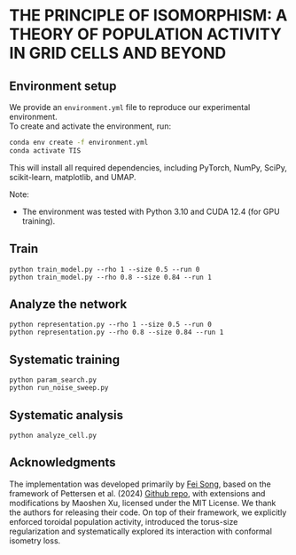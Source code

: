 # THE PRINCIPLE OF ISOMORPHISM: A THEORY OF POPULATION ACTIVITY IN GRID CELLS AND BEYOND

## Environment setup

We provide an `environment.yml` file to reproduce our experimental environment.  
To create and activate the environment, run:

```bash
conda env create -f environment.yml
conda activate TIS
```

This will install all required dependencies, including PyTorch, NumPy, SciPy, scikit-learn, matplotlib, and UMAP.

Note:

- The environment was tested with Python 3.10 and CUDA 12.4 (for GPU training).

## Train
```
python train_model.py --rho 1 --size 0.5 --run 0
python train_model.py --rho 0.8 --size 0.84 --run 1
```
## Analyze the network
```
python representation.py --rho 1 --size 0.5 --run 0
python representation.py --rho 0.8 --size 0.84 --run 1
```

## Systematic training
```
python param_search.py
python run_noise_sweep.py
```

## Systematic analysis
```
python analyze_cell.py
```

## Acknowledgments

The implementation was developed primarily by [Fei Song](https://github.com/Sophycountry), based on the framework of Pettersen et al. (2024) [Github repo](https://github.com/bioAI-Oslo/GridsWithoutPI), with extensions and modifications by Maoshen Xu, licensed under the MIT License. We thank the authors for releasing their code. 
On top of their framework, we explicitly enforced toroidal population activity, introduced the torus-size regularization and systematically explored its interaction with conformal isometry loss.

